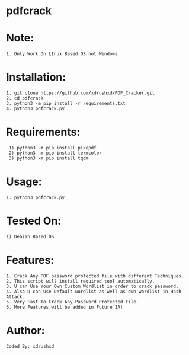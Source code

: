 # pdfcrack

# Note:
    1. Only Work On LInux Based OS not Windows
    
# Installation:
    1. git clone https://github.com/xdrushxd/PDF_Cracker.git
    2. cd pdfcrack 
    3. python3 -m pip install -r requirements.txt
    4. python3 pdfcrack.py 
    
# Requirements:
     1) python3 -m pip install pikepdf
     2) python3 -m pip install termcolor
     3) python3 -m pip install tqdm
    
# Usage:
    1. python3 pdfcrack.py
    
# Tested On:
    1) Debian Based OS
    


# Features:
    1. Crack Any PDF password protected file with different Techniques.
    2. This script will install required tool automatically.
    3. U can Use Your Own Custom Wordlist in order to crack password.
    4. Also U can Use Default wordlist as well as own wordlist in Hash Attack.
    5. Very Fast To Crack Any Password Protected File.
    6. More Features will be added in Future IA!
    
   
# Author:
    Coded By: xdrushxd
